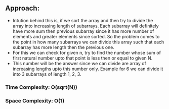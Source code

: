 ## Approach:
* Intution behind this is, if we sort the array and then try to divide the array into increasing length of subarrays. Each subarray will definitely have more sum then previous subarray since it has more number of elements and greater elements since sorted. So the problem comes to the point in how many subarrays we can divide this array such that each subarray has more length then the previous one.
* For this we can check for given n, try to find the number whose sum of first natural number upto that point is less then or equal to given N.
* This number will be the answer since we can divide are array of increasing lengths upto this number only. Example for 6 we can divide it into 3 subarrays of length 1, 2, 3.
​
### Time Complexity: O(sqrt(N))
### Space Complexity: O(1)